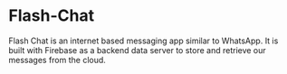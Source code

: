 

# Flash-Chat

Flash Chat is an internet based messaging app similar to WhatsApp. It is built with Firebase as a backend data server to store and retrieve our messages from the cloud. 




